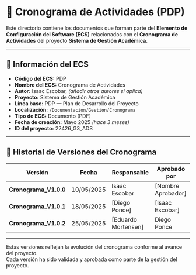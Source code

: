 # 📅 Cronograma de Actividades (PDP)

Este directorio contiene los documentos que forman parte del **Elemento de Configuración del Software (ECS)** relacionados con el **Cronograma de Actividades** del proyecto **Sistema de Gestión Académica**.

---

## 📌 Información del ECS

- **Código del ECS:** PDP  
- **Nombre del ECS:** Cronograma de Actividades  
- **Autor:** Isaac Escobar, *(añadir otros autores si aplica)*  
- **Proyecto:** Sistema de Gestión Académica  
- **Línea base:** PDP — Plan de Desarrollo del Proyecto  
- **Localización:** `/Documentacion/Gestion/Cronograma`  
- **Tipo de ECS:** Documento (PDF)  
- **Fecha de creación:** Mayo 2025 *(hace 3 meses)*  
- **ID del proyecto:** 22426_G3_ADS  

---

## 📜 Historial de Versiones del Cronograma

| Versión          | Fecha       | Responsable              | Aprobado por       |
|------------------|-------------|-----------------|--------------------|
| **Cronograma_V1.0.0** | 10/05/2025  | Isaac Escobar        | [Nombre Aprobador] |
| **Cronograma_V1.0.1** | 18/05/2025  | [Diego Ponce]        | [Isaac Escobar]           |
| **Cronograma_V1.0.2** | 25/05/2025  | [Eduardo Mortensen]  |  Diego Ponce           |

---

Estas versiones reflejan la evolución del cronograma conforme al avance del proyecto.  
Cada versión ha sido validada y aprobada como parte de la gestión del proyecto.
